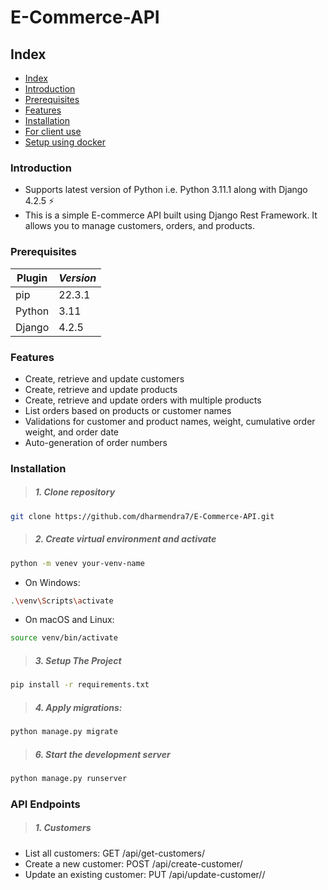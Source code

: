 # E-Commerce-API

## Index

- [Index](#index)
- [Introduction](#introduction)
- [Prerequisites](#prerequisites)
- [Features](#features)
- [Installation](#installation)
- [For client use](#for-client-use)
- [Setup using docker](#setup-using-docker)

### Introduction

- Supports latest version of Python i.e. Python 3.11.1  along with Django 4.2.5 :zap:
- This is a simple E-commerce API built using Django Rest Framework. It allows you to manage customers, orders, and products.

### Prerequisites

| Plugin | *Version*|
| ------ | ------ |
|  pip   | 22.3.1 |
| Python | 3.11  |
| Django | 4.2.5 |

### Features

- Create, retrieve and update customers
- Create, retrieve and update products
- Create, retrieve and update orders with multiple products
- List orders based on products or customer names
- Validations for customer and product names, weight, cumulative order weight, and order date
- Auto-generation of order numbers

### Installation

> ##### 1. Clone repository

```bash
git clone https://github.com/dharmendra7/E-Commerce-API.git
```

> ##### 2. Create virtual environment and activate

```bash
python -m venev your-venv-name
```

- On Windows:
```bash
.\venv\Scripts\activate
```

- On macOS and Linux:
```bash
source venv/bin/activate
```

> ##### 3. Setup The Project

```bash
pip install -r requirements.txt
```

> ##### 4. Apply migrations:

```bash
python manage.py migrate
```

> ##### 6. Start the development server

```bash
python manage.py runserver
```


### API Endpoints

> ##### 1. Customers

-   List all customers: GET /api/get-customers/
-   Create a new customer: POST /api/create-customer/
-   Update an existing customer: PUT /api/update-customer/<id>/

<br />
